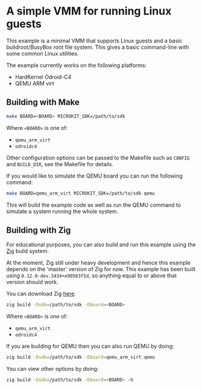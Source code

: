 # A simple VMM for running Linux guests

This example is a minimal VMM that supports Linux guests and a basic
buildroot/BusyBox root file system. This gives a basic command-line with some
common Linux utilities.

The example currently works on the following platforms:
* HardKernel Odroid-C4
* QEMU ARM virt

## Building with Make

```sh
make BOARD=<BOARD> MICROKIT_SDK=/path/to/sdk
```

Where `<BOARD>` is one of:
* `qemu_arm_virt`
* `odroidc4`

Other configuration options can be passed to the Makefile such as `CONFIG`
and `BUILD_DIR`, see the Makefile for details.

If you would like to simulate the QEMU board you can run the following command:
```sh
make BOARD=qemu_arm_virt MICROKIT_SDK=/path/to/sdk qemu
```

This will build the example code as well as run the QEMU command to simulate a
system running the whole system.

## Building with Zig

For educational purposes, you can also build and run this example using the
[Zig](https://ziglang.org/) build system.

At the moment, Zig still under heavy development and hence this example depends
on the 'master' version of Zig for now. This example has been built using
`0.12.0-dev.3434+e90583f5d`, so anything equal to or above that version should work.

You can download Zig [here](https://ziglang.org/download/).

```sh
zig build -Dsdk=/path/to/sdk -Dboard=<BOARD>
```

Where `<BOARD>` is one of:
* `qemu_arm_virt`
* `odroidc4`

If you are building for QEMU then you can also run QEMU by doing:
```sh
zig build -Dsdk=/path/to/sdk -Dboard=qemu_arm_virt qemu
```

You can view other options by doing:
```sh
zig build -Dsdk=/path/to/sdk -Dboard=<BOARD> -h
```

